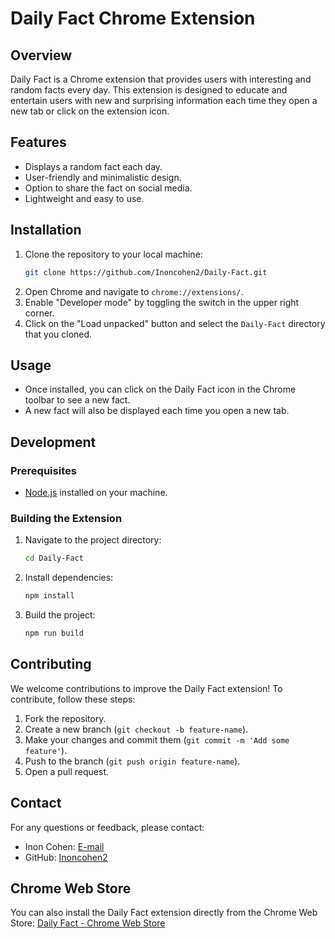 # Daily Fact Chrome Extension

## Overview
Daily Fact is a Chrome extension that provides users with interesting and random facts every day. This extension is designed to educate and entertain users with new and surprising information each time they open a new tab or click on the extension icon.

## Features
- Displays a random fact each day.
- User-friendly and minimalistic design.
- Option to share the fact on social media.
- Lightweight and easy to use.

## Installation
1. Clone the repository to your local machine:
    ```bash
    git clone https://github.com/Inoncohen2/Daily-Fact.git
    ```
2. Open Chrome and navigate to `chrome://extensions/`.
3. Enable "Developer mode" by toggling the switch in the upper right corner.
4. Click on the "Load unpacked" button and select the `Daily-Fact` directory that you cloned.

## Usage
- Once installed, you can click on the Daily Fact icon in the Chrome toolbar to see a new fact.
- A new fact will also be displayed each time you open a new tab.

## Development
### Prerequisites
- [Node.js](https://nodejs.org/) installed on your machine.

### Building the Extension
1. Navigate to the project directory:
    ```bash
    cd Daily-Fact
    ```
2. Install dependencies:
    ```bash
    npm install
    ```
3. Build the project:
    ```bash
    npm run build
    ```

## Contributing
We welcome contributions to improve the Daily Fact extension! To contribute, follow these steps:
1. Fork the repository.
2. Create a new branch (`git checkout -b feature-name`).
3. Make your changes and commit them (`git commit -m 'Add some feature'`).
4. Push to the branch (`git push origin feature-name`).
5. Open a pull request.

## Contact
For any questions or feedback, please contact:
- Inon Cohen: [E-mail](mailto:inonco93@gmail.com)
- GitHub: [Inoncohen2](https://github.com/Inoncohen2)

## Chrome Web Store
You can also install the Daily Fact extension directly from the Chrome Web Store:
[Daily Fact - Chrome Web Store](https://chromewebstore.google.com/detail/daily-fact/kcfhegimcclamjpokifebcgfmagepaik?hl=he&utm_source=ext_sidebar)
